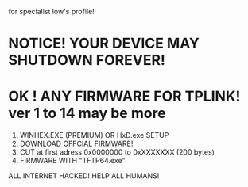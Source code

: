 for specialist low's profile!
# NOTICE! YOUR DEVICE MAY SHUTDOWN FOREVER!
# OK ! ANY FIRMWARE FOR TPLINK! ver 1 to 14 may be more
1. WINHEX.EXE (PREMIUM) OR HxD.exe SETUP
2. DOWNLOAD OFFCIAL FIRMWARE!
3. CUT at first adress 0x0000000 to 0xXXXXXXX (200 bytes)
4. FIRMWARE WITH "TFTP64.exe" 

ALL INTERNET HACKED! HELP ALL HUMANS!

